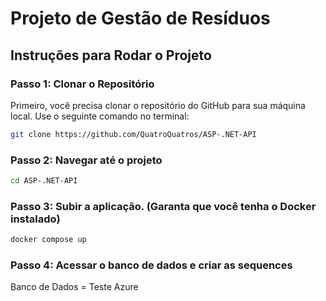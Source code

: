# Projeto de Gestão de Resíduos

## Instruções para Rodar o Projeto

### Passo 1: Clonar o Repositório

Primeiro, você precisa clonar o repositório do GitHub para sua máquina local. Use o seguinte comando no terminal:

```bash
git clone https://github.com/QuatroQuatros/ASP-.NET-API
```

### Passo 2: Navegar até o projeto

```bash
cd ASP-.NET-API
```

### Passo 3: Subir a aplicação. (Garanta que você tenha o Docker instalado)

```bash
docker compose up
```

### Passo 4: Acessar o banco de dados e criar as sequences

Banco de Dados = Teste Azure
